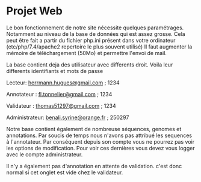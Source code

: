 # Projet Web

Le bon fonctionnement de notre site nécessite quelques paramétrages.
Notamment au niveau de la base de données qui est assez grosse.
Cela peut être fait a partir du fichier php.ini présent dans votre ordinateur (etc/php/7.4/apache2  repertoire le plus souvent utilisé)
Il faut augmenter la mémoire de téléchargement (50Mo) et permettre l'envoi de mail.

La base contient deja des utilisateur avec differents droit.
Voila leur differents identifiants et mots de passe

Lecteur: herrmann.hugues@gmail.com ; 1234

Annotateur : fl.tonnelier@gmail.com ; 1234

Validateur : thomas51297@gmail.com ; 1234

Administrateur: benali.syrine@orange.fr ; 250297

Notre base contient également de nombreuse séquences, genomes et annotations. Par soucis de temps nous n'avons pas attribué les sequences à l'annotateur.
Par conséquent depuis son compte vous ne pourrez pas voir les options de modification. Pour voir ces dernières vous devez vous logger avec le compte administrateur.

Il n'y a également pas d'annotation en attente de validation. c'est donc normal si cet onglet est vide chez le validateur.
